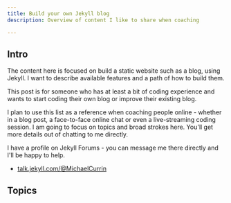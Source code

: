 ```yaml
---
title: Build your own Jekyll blog
description: Overview of content I like to share when coaching

---
```

## Intro

The content here is focused on build a static website such as a blog, using Jekyll. I want to describe available features and a path of how to build them. 

This post is for someone who has at least a bit of coding experience and wants to start coding their own blog or improve their existing blog.

I plan to use this list as a reference when coaching people online - whether in a blog post, a face-to-face online chat or even a live-streaming coding session. I am going to focus on topics and broad strokes here. You'll get more details out of chatting to me directly.

I have a profile on Jekyll Forums - you can message me there directly and I'll be happy to help.

* [talk.jekyll.com/@MichaelCurrin ](https://talk.jekyllrb.com/u/michaelcurrin/)

## Topics